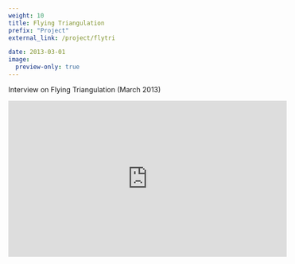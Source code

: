 ```yaml
---
weight: 10
title: Flying Triangulation
prefix: "Project"
external_link: /project/flytri

date: 2013-03-01
image:
  preview-only: true
---
```

Interview on Flying Triangulation (March 2013)
<iframe width="560" height="314" src="https://www.youtube.com/embed/lspIIdSlXIk" title="YouTube video player" frameborder="0" allow="accelerometer; autoplay; clipboard-write; encrypted-media; gyroscope; picture-in-picture" allowfullscreen></iframe>